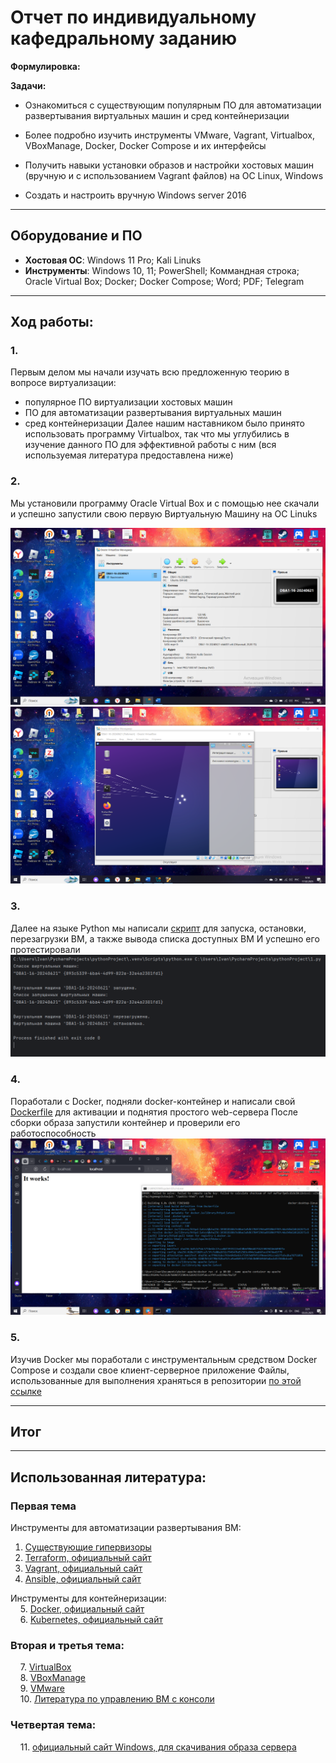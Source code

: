 # Отчет по индивидуальному кафедральному заданию
**Формулировка:** 

**Задачи:**

* Ознакомиться с существующим популярным ПО для автоматизации развертывания виртуальных машин и сред контейнеризации

* Более подробно изучить инструменты VMware, Vagrant, Virtualbox, VBoxManage, Docker, Docker Compose и их интерфейсы

* Получить навыки установки образов и настройки хостовых машин (вручную и с использованием Vagrant файлов) на ОС Linux, Windows

* Создать и настроить вручную Windows server 2016

---

## Оборудование и ПО

- **Хостовая ОС**: Windows 11 Pro; Kali Linuks 
- **Инструменты**: Windows 10, 11; PowerShell; Коммандная строка; Oracle Virtual Box; Docker; Docker Compose; Word; PDF; Telegram

---

## Ход работы:

### 1. 
Первым делом мы начали изучать всю предложенную теорию в вопросе виртуализации:
- популярное ПО виртуализации хостовых машин
- ПО для автоматизации развертывания виртуальных машин
- сред контейнеризации
Далее нашим наставником было принято использовать программу Virtualbox, так что мы углубились в изучение данного ПО для эффективной работы с ним (вся используемая литература предоставлена ниже)

### 2. 
Мы установили программу Oracle Virtual Box и с помощью нее скачали и успешно запустили свою первую Виртуальную Машину на ОС Linuks

![фото ВМ 2](https://github.com/Galaxy-1337/practice/blob/main/docs/media/personal_task/pt_2.png)
![фото ВМ 1](https://github.com/Galaxy-1337/practice/blob/main/docs/media/personal_task/pt_1.png)

### 3.
Далее на языке Python мы написали [скрипт](https://github.com/Galaxy-1337/practice/blob/main/docs/media/personal_task/scrypt.py) для запуска, остановки, перезагрузки ВМ, а также вывода списка доступных ВМ
И успешно его протестировали
![фото ВМ 4](https://github.com/Galaxy-1337/practice/blob/main/docs/media/personal_task/pt_4.png)

### 4.
Поработали с Docker, подняли docker-контейнер и написали свой [Dockerfile](https://github.com/Galaxy-1337/practice/blob/main/docs/media/personal_task/Dockerfile) для активации и поднятия простого web-сервера 
После сборки образа запустили контейнер и проверили его работоспособность
![фото ВМ 3](https://github.com/Galaxy-1337/practice/blob/main/docs/media/personal_task/pt_3.png)


### 5.
Изучив Docker мы поработали с инструментальным средством Docker Compose и создали свое клиент-серверное приложение
Файлы, использованные для выполнения храняться в репозитории [по этой ссылке]()

---

## Итог

---

## Использованная литература:
### Первая тема

Инструменты для автоматизации развертывания ВМ:
1. [Существующие гипервизоры](https://servermall.ru/blog/kakoy-gipervizor-vybrat/)
2. [Terraform, официальный сайт](https://www.terraform.io/)
3. [Vagrant, официальный сайт](https://www.vagrantup.com/)
4. [Ansible, официальный сайт](https://www.ansible.com/)

Инструменты для контейнеризации:  
&nbsp;&nbsp;&nbsp;&nbsp;5. [Docker, официальный сайт](https://www.docker.com/)  
&nbsp;&nbsp;&nbsp;&nbsp;6. [Kubernetes, официальный сайт](https://kubernetes.io/)

### Вторая и третья тема:
&nbsp;&nbsp;&nbsp;&nbsp;7. [VirtualBox](https://ru.wikipedia.org/wiki/VirtualBox)  
&nbsp;&nbsp;&nbsp;&nbsp;8. [VBoxManage](https://www.virtualbox.org/manual/ch08.html#vboxmanage-cloud)  
&nbsp;&nbsp;&nbsp;&nbsp;9. [VMware](https://habr.com/ru/companies/kingston_technology/articles/484732/)  
&nbsp;&nbsp;&nbsp;&nbsp;10. [Литература по управлению ВМ с консоли](https://www.oracle.com/technical-resources/articles/it-infrastructure/admin-manage-vbox-cli.html)  

### Четвертая тема:
&nbsp;&nbsp;&nbsp;&nbsp;11. [официальный сайт Windows, для скачивания образа сервера](https://www.microsoft.com/en-us/evalcenter/download-windows-server-2016)

